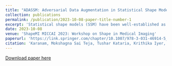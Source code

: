 ```yaml
---
title: "ADASSM: Adversarial Data Augmentation in Statistical Shape Models From Images"
collection: publications
permalink: /publication/2023-10-08-paper-title-number-1
excerpt: 'Statistical shape models (SSM) have been well-established as an excellent tool for identifying variations in the morphology of anatomy across the underlying population. Shape models use consistent shape representation across all the samples in a given cohort, which helps to compare shapes and identify the variations that can detect pathologies and help in formulating treatment plans. In medical imaging, computing these shape representations from CT/MRI scans requires time-intensive preprocessing operations, including but not limited to anatomy segmentation annotations, registration, and texture denoising. Deep learning models have demonstrated exceptional capabilities in learning shape representations directly from volumetric images, giving rise to highly effective and efficient Image-to-SSM networks. Nevertheless, these models are data-hungry and due to the limited availability of medical data, deep learning models tend to overfit. Offline data augmentation techniques, that use kernel density estimation based (KDE) methods for generating shape-augmented samples, have successfully aided Image-to-SSM networks in achieving comparable accuracy to traditional SSM methods. However, these augmentation methods focus on shape augmentation, whereas deep learning models exhibit image-based texture bias resulting in sub-optimal models. This paper introduces a novel strategy for on-the-fly data augmentation for the Image-to-SSM framework by leveraging data-dependent noise generation or texture augmentation. The proposed framework is trained as an adversary to the Image-to-SSM network, augmenting diverse and challenging noisy samples. Our approach achieves improved accuracy by encouraging the model to focus on the underlying geometry rather than relying solely on pixel values.'
date: 2023-10-08
venue: 'ShapeMI MICCAI 2023: Workshop on Shape in Medical Imaging'
paperurl: 'https://link.springer.com/chapter/10.1007/978-3-031-46914-5_8'
citation: 'Karanam, Mokshagna Sai Teja, Tushar Kataria, Krithika Iyer, and Shireen Y. Elhabian. "ADASSM: Adversarial Data Augmentation in Statistical Shape Models from Images." In International Workshop on Shape in Medical Imaging, pp. 90-104. Cham: Springer Nature Switzerland, 2023.'
---
```

[Download paper here](https://link.springer.com/chapter/10.1007/978-3-031-46914-5_8)

<!-- Recommended citation: Your Name, You. (20). "Paper Title Number 1." <i>Journal 1</i>. 1(1). -->